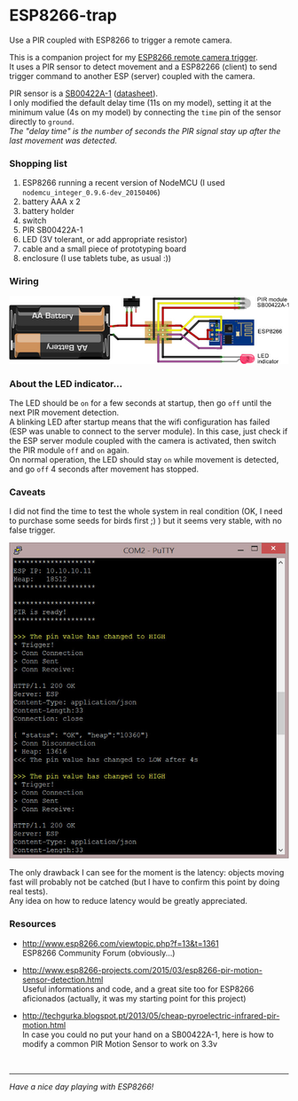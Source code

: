 # ESP8266-trap

Use a PIR coupled with ESP8266 to trigger a remote camera.  

This is a companion project for my [ESP8266 remote camera trigger](https://github.com/CosmicMac/ESP8266-remote).  
It uses a PIR sensor to detect movement and a ESP82266 (client) to send trigger command to another ESP (server) coupled with the camera.  

PIR sensor is a [SB00422A-1](http://en.nysenba.com/index.php/page-8-51.html) ([datasheet](readme/sb00422-datasheet.pdf)).  
I only modified the default delay time (11s on my model), setting it at the minimum value (4s on my model) by connecting the `time` pin of the sensor directly to `ground`.  
*The "delay time" is the number of seconds the PIR signal stay up after the last movement was detected.*

### Shopping list

1. ESP8266 running a recent version of NodeMCU (I used `nodemcu_integer_0.9.6-dev_20150406`)
2. battery AAA x 2
3. battery holder
4. switch
5. PIR SB00422A-1
6. LED (3V tolerant, or add appropriate resistor) 
7. cable and a small piece of prototyping board
8. enclosure (I use tablets tube, as usual :))

### Wiring

![Wiring](readme/wiring.jpg)

### About the LED indicator...

The LED should be `on` for a few seconds at startup, then go `off` until the next PIR movement detection.  
A blinking LED after startup means that the wifi configuration has failed (ESP was unable to connect to the server module). In this case, just check if the ESP server module coupled with the camera is activated, then switch the PIR module `off` and `on` again.  
On normal operation, the LED should stay `on` while movement is detected, and go `off` 4 seconds after movement has stopped.

### Caveats

I did not find the time to test the whole system in real condition (OK, I need to purchase some seeds for birds first ;) ) but it seems very stable, with no false trigger.

![Wiring](readme/terminal.jpg)

The only drawback I can see for the moment is the latency: objects moving fast will probably not be catched (but I have to confirm this point by doing real tests).  
Any idea on how to reduce latency would be greatly appreciated.


### Resources
* http://www.esp8266.com/viewtopic.php?f=13&t=1361  
  ESP8266 Community Forum (obviously...)

* http://www.esp8266-projects.com/2015/03/esp8266-pir-motion-sensor-detection.html  
  Useful informations and code, and a great site too for ESP8266 aficionados (actually, it was my starting point for this project)
  
* http://techgurka.blogspot.pt/2013/05/cheap-pyroelectric-infrared-pir-motion.html  
  In case you could no put your hand on a SB00422A-1, here is how to modify a common PIR Motion Sensor to work on 3.3v
    

&nbsp;
&nbsp;

----

*Have a nice day playing with ESP8266!*